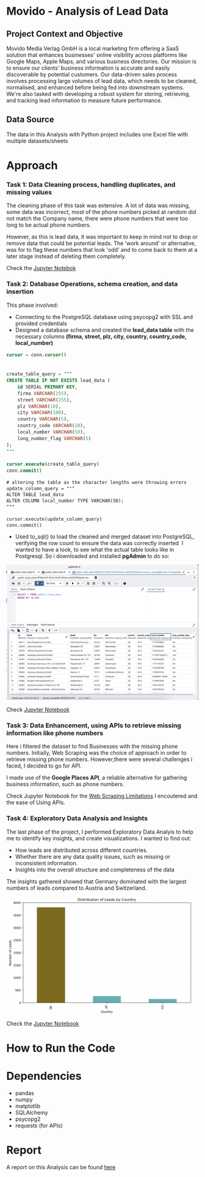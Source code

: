 # Movido - Analysis of Lead Data

## Project Context and Objective

Movido Media Verlag GmbH is a local marketing firm offering a SaaS solution that enhances businesses' online visibility across platforms like Google Maps, Apple Maps, and various business directories. Our mission is to ensure our clients' business information is accurate and easily discoverable by potential customers. Our data-driven sales process involves processing large volumes of lead data, which needs to be cleaned, normalised, and enhanced before being fed into downstream systems. We're also tasked with developing a robust system for storing, retrieving, and tracking lead information to measure future performance.

## Data Source
The data in this Analysis with Python project includes one Excel file with multiple datasets/sheets

# Approach


### Task 1: Data Cleaning process, handling duplicates, and missing values
The cleaning phase of this task was extensive. A lot of data was missing, some data was incorrect, most of the phone numbers picked at random did not match the Company name, there were phone numbers that were too long to be actual phone numbers. 

However, as this is lead data, it was important to keep in mind not to drop or remove data that could be potential leads. 
The 'work around' or alternative, was for to flag these numbers that look 'odd' and to come back to them at a later stage instead of deleting them completely.

Check the [Jupyter Notebok](https://github.com/Veronica-MN/Veronica_DataAnalyst_Assessment/blob/main/Task1_Data_Cleaning.ipynb)

### Task 2: Database Operations, schema creation, and data insertion
This phase involved:
  - Connecting to the PostgreSQL database using psycopg2 with SSL and provided credentials
  - Designed a database schema and created the **lead_data table** with the necessary columns **(firma, street, plz, city, country, country_code, local_number)**

```sql
cursor = conn.cursor()


create_table_query = """
CREATE TABLE IF NOT EXISTS lead_data (
    id SERIAL PRIMARY KEY,
    firma VARCHAR(255),
    street VARCHAR(255),
    plz VARCHAR(10),
    city VARCHAR(100),
    country VARCHAR(5),
    country_code VARCHAR(10),
    local_number VARCHAR(50),
    long_number_flag VARCHAR(5)
);
"""

cursor.execute(create_table_query)
conn.commit()
```

```
# altering the table as the character lengths were throwing errors
update_column_query = """
ALTER TABLE lead_data
ALTER COLUMN local_number TYPE VARCHAR(50);
"""

cursor.execute(update_column_query)
conn.commit()
```


  - Used to_sql() to load the cleaned and merged dataset into PostgreSQL, verifying the row count to ensure the data was correctly inserted
​
I wanted to have a look, to see what the actual table looks like in Postgresql. So i downloaded and installed **pgAdmin** to do so:

![lead data table](lead_data_table.png)

Check [Jupyter Notebook](https://github.com/Veronica-MN/Veronica_DataAnalyst_Assessment/blob/main/Task2_Database_Operations.ipynb)


### Task 3: Data Enhancement, using APIs to retrieve missing information like phone numbers
Here i filtered the dataset to find Businesses with the missing phone numbers. Initially, Web Scraping was the choice of approach in order to retrieve missing phone numbers. However,there were several challenges i faced, I decided to go for API. 

I made use of the **Google Places API**, a reliable alternative for gathering business information, such as phone numbers.

Check Jupyter Notebook for the [Web Scraping Limitations](https://github.com/Veronica-MN/Veronica_DataAnalyst_Assessment/blob/main/Task3_Data_Enhancement.ipynb) I encoutered and the ease of Using APIs.

### Task 4: Exploratory Data Analysis and Insights 
The last phase of the project, I performed Exploratory Data Analyis to help me to identify key insights, and create visualizations.
I wanted to find out:
  - How leads are distributed across different countries.
  - Whether there are any data quality issues, such as missing or inconsistent information.
  - Insights into the overall structure and completeness of the data

The insights gathered showed that Germany dominated with the largest numbers of leads compared to Austria and Switzerland.

![Lead Distribution by Country](distribution.png)

Check the [Jupyter Notebook](https://github.com/Veronica-MN/Veronica_DataAnalyst_Assessment/blob/main/Task4_Analysis_Reporting.ipynb)


# How to Run the Code


# Dependencies 

- pandas
- numpy
- matplotlib
- SQLAlchemy
- psycopg2
- requests (for APIs)

# Report
A report on this Analysis can be found [here](https://medium.com/@veronica_v/analysis-of-lead-data-and-recommendations-d08dbe4807ca)
